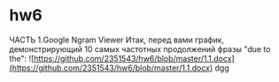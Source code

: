 # hw6
ЧАСТЬ 1.Google Ngram Viewer
Итак, перед вами график, демонстрирующий 10 самых частотных продолжений фразы "due to the":
![https://github.com/2351543/hw6/blob/master/1.1.docx](https://github.com/2351543/hw6/blob/master/1.1.docx)
dgg
